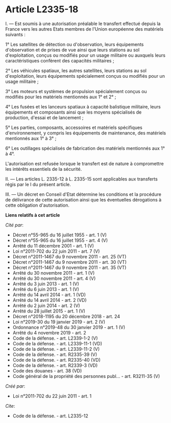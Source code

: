 # Article L2335-18

I. ― Est soumis à une autorisation préalable le transfert effectué depuis la France vers les autres Etats membres de l'Union
européenne des matériels suivants : 

1° Les satellites de détection ou d'observation, leurs équipements d'observation et de prises de vue ainsi que leurs stations
au sol d'exploitation, conçus ou modifiés pour un usage militaire ou auxquels leurs caractéristiques confèrent des capacités
militaires ; 

2° Les véhicules spatiaux, les autres satellites, leurs stations au sol d'exploitation, leurs équipements spécialement conçus
ou modifiés pour un usage militaire ; 

3° Les moteurs et systèmes de propulsion spécialement conçus ou modifiés pour les matériels mentionnés aux 1° et 2° ; 

4° Les fusées et les lanceurs spatiaux à capacité balistique militaire, leurs équipements et composants ainsi que les moyens
spécialisés de production, d'essai et de lancement ; 

5° Les parties, composants, accessoires et matériels spécifiques d'environnement, y compris les équipements de maintenance,
des matériels mentionnés aux 1° à 3° ; 

6° Les outillages spécialisés de fabrication des matériels mentionnés aux 1° à 4°. 

L'autorisation est refusée lorsque le transfert est de nature à compromettre les intérêts essentiels de la sécurité. 

II. ― Les articles L. 2335-12 à L. 2335-15 sont applicables aux transferts régis par le I du présent article. 

III. ― Un décret en Conseil d'Etat détermine les conditions et la procédure de délivrance de cette autorisation ainsi que les
éventuelles dérogations à cette obligation d'autorisation.

**Liens relatifs à cet article**

_Cité par_:

  - Décret n°55-965 du 16 juillet 1955 - art. 1 (V)
  - Décret n°55-965 du 16 juillet 1955 - art. 4 (V)
  - Arrêté du 11 décembre 2001 - art. 1 (V)
  - Loi n°2011-702 du 22 juin 2011 - art. 7 (V)
  - Décret n°2011-1467 du 9 novembre 2011 - art. 25 (VT)
  - Décret n°2011-1467 du 9 novembre 2011 - art. 30 (VT)
  - Décret n°2011-1467 du 9 novembre 2011 - art. 35 (VT)
  - Arrêté du 30 novembre 2011 - art. 1 (V)
  - Arrêté du 30 novembre 2011 - art. 4 (V)
  - Arrêté du 3 juin 2013 - art. 1 (V)
  - Arrêté du 6 juin 2013 - art. 1 (V)
  - Arrêté du 14 avril 2014 - art. 1 (VD)
  - Arrêté du 14 avril 2014 - art. 2 (VD)
  - Arrêté du 2 juin 2014 - art. 2 (V)
  - Arrêté du 28 juillet 2015 - art. 1 (V)
  - Décret n°2018-1195 du 20 décembre 2018 - art. 24
  - Loi n°2019-30 du 19 janvier 2019 - art. 2 (V)
  - Ordonnance n°2019-48 du 30 janvier 2019 - art. 1 (V)
  - Arrêté du 4 novembre 2019 - art. 2
  - Code de la défense. - art. L2339-1-2 (V)
  - Code de la défense. - art. L2339-11-1 (VD)
  - Code de la défense. - art. L2339-11-2 (V)
  - Code de la défense. - art. R2335-39 (V)
  - Code de la défense. - art. R2335-40 (VD)
  - Code de la défense. - art. R2339-3 (VD)
  - Code des douanes - art. 38 (VD)
  - Code général de la propriété des personnes publ... - art. R3211-35 (V)

_Créé par_:

  - Loi n°2011-702 du 22 juin 2011 - art. 1

_Cite_:

  - Code de la défense. - art. L2335-12
